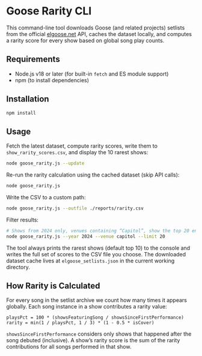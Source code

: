 # Goose Rarity CLI

This command-line tool downloads Goose (and related projects) setlists from the official [elgoose.net](https://elgoose.net) API, caches the dataset locally, and computes a rarity score for every show based on global song play counts.

## Requirements

- Node.js v18 or later (for built-in `fetch` and ES module support)
- npm (to install dependencies)

## Installation

```bash
npm install
```

## Usage

Fetch the latest dataset, compute rarity scores, write them to `show_rarity_scores.csv`, and display the 10 rarest shows:

```bash
node goose_rarity.js --update
```

Re-run the rarity calculation using the cached dataset (skip API calls):

```bash
node goose_rarity.js
```

Write the CSV to a custom path:

```bash
node goose_rarity.js --outfile ./reports/rarity.csv
```

Filter results:

```bash
# Shows from 2024 only, venues containing “Capitol”, show the top 20 entries
node goose_rarity.js --year 2024 --venue capitol --limit 20
```

The tool always prints the rarest shows (default top 10) to the console and writes the full set of scores to the CSV file you choose. The downloaded dataset cache lives at `elgoose_setlists.json` in the current working directory.

## How Rarity is Calculated

For every song in the setlist archive we count how many times it appears globally. Each song instance in a show contributes a rarity value:

```
playsPct = 100 * (showsFeaturingSong / showsSinceFirstPerformance)
rarity = min(1 / playsPct, 1 / 3) * (1 - 0.5 * isCover)
```

`showsSinceFirstPerformance` considers only shows that happened after the song debuted (inclusive). A show’s rarity score is the sum of the rarity contributions for all songs performed in that show.
